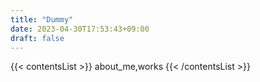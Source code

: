 ```yaml
---
title: "Dummy"
date: 2023-04-30T17:53:43+09:00
draft: false
---
```


{{< contentsList >}}
about_me,works
{{< /contentsList >}}